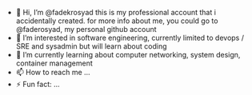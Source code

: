 - 👋 Hi, I’m @fadekrosyad this is my professional account that i accidentally created. for more info about me, you could go to @faderosyad, my personal github account
- 👀 I’m interested in software engineering, currently limited to devops / SRE and sysadmin but will learn about coding
- 🌱 I’m currently learning about computer networking, system design, container management
- 📫 How to reach me ...
- ⚡ Fun fact: ...
